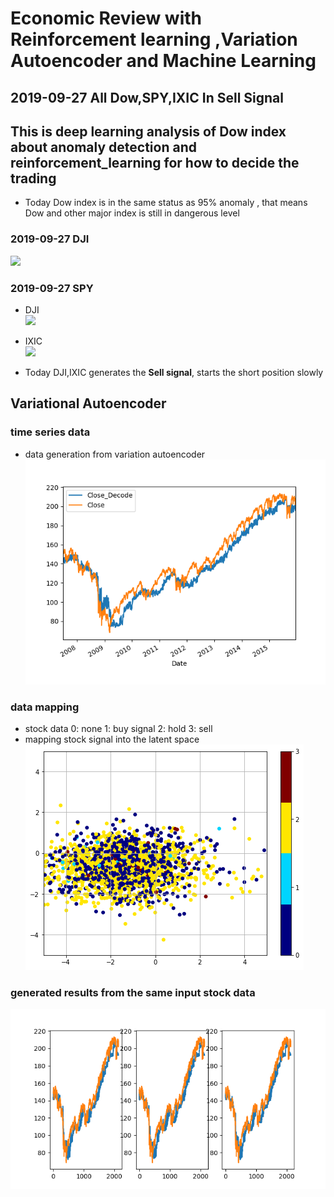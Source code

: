 
# Economic Review with Reinforcement learning ,Variation Autoencoder and Machine Learning
## 2019-09-27 All Dow,SPY,IXIC In Sell Signal

## This is deep learning analysis of Dow index about anomaly detection and reinforcement_learning for how to decide the trading

- Today Dow index is in the same status as 95% anomaly , that means Dow and other major index is still in dangerous level

### 2019-09-27 DJI
![](../../pictures/stock_analysis/20190927_dji.png)  

### 2019-09-27 SPY
- DJI  
![](../../pictures/stock_analysis/20190927_dji_trade.png)  
- IXIC  
![](../../pictures/stock_analysis/20190927_ixic_trade.png)  

- Today DJI,IXIC generates the __Sell signal__, starts the short position slowly



## Variational Autoencoder

### time series data  
- data generation from variation autoencoder  
![](./pictures/gen_stock.png)

### data mapping
- stock data 0: none 1: buy signal 2: hold 3: sell  
- mapping stock signal into the latent space  
![](./pictures/mapping.png)


### generated results from the same input stock data  
![](./pictures/gen_stock_images.png)
